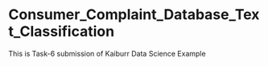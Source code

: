 # Consumer_Complaint_Database_Text_Classification
This is Task-6 submission of Kaiburr Data Science Example
